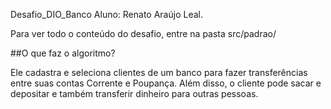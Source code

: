 Desafio_DIO_Banco
Aluno: Renato Araújo Leal.

Para ver todo o conteúdo do desafio, entre na pasta src/padrao/

##O que faz o algoritmo?

Ele cadastra e seleciona clientes de um banco para fazer transferências entre suas contas Corrente e Poupança. Além
disso, o cliente pode sacar e depositar e também transferir dinheiro para outras pessoas.
